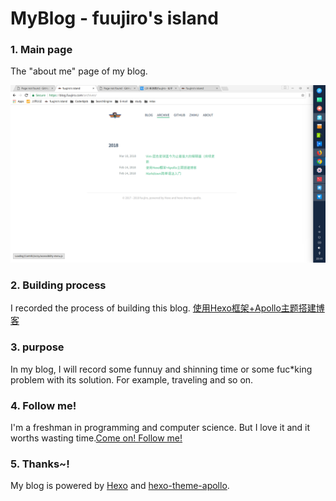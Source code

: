 # MyBlog - fuujiro's island

### 1. Main page

The "about me" page of my blog.

![aboutme](https://raw.githubusercontent.com/fuujiro/pictures/master/%E5%AF%B9%E7%BD%91%E7%AB%99%E8%BF%9B%E8%A1%8C%E5%85%A8%E6%96%B9%E4%BD%8DSEO%E4%BC%98%E5%8C%96/t_20180413224332.png)

### 2. Building process

I recorded the process of building this blog.
[使用Hexo框架+Apollo主题搭建博客](https://blog.fuujiro.com/2018/02/14/%E4%BD%BF%E7%94%A8Hexo%E6%A1%86%E6%9E%B6-Apollo%E4%B8%BB%E9%A2%98%E6%90%AD%E5%BB%BA%E5%8D%9A%E5%AE%A2/)

### 3. purpose

In my blog, I will record some funnuy and shinning time or some fuc*king problem with its solution. For example, traveling and so on.

### 4. Follow me!

I'm a freshman in programming and computer science. But I love it and it worths wasting time.[Come on! Follow me!](https://github.com/fuujiro)

### 5. Thanks~!

My blog is powered by [Hexo](https://github.com/hexojs/hexo) and [hexo-theme-apollo](https://github.com/pinggod/hexo-theme-apollo).